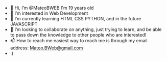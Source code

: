 - 👋 Hi, I’m @MateoBWEB I'm 19 years old
- 👀 I’m interested in Web Development
- 🌱 I’m currently learning HTML CSS PYTHON, and in the future JAVASCRIPT
- 💞️ I’m looking to collaborate on anything, just trying to learn, and be able to pass down the knowledge to other people who are interested!
- 📫 How to reach me easiest way to reach me is through my email address: Mateo.BWeb@gmail.com 
- :) 


<!---
MateoBWEB/MateoBWEB is a ✨ special ✨ repository because its `README.md` (this file) appears on your GitHub profile.
You can click the Preview link to take a look at your changes.
--->
